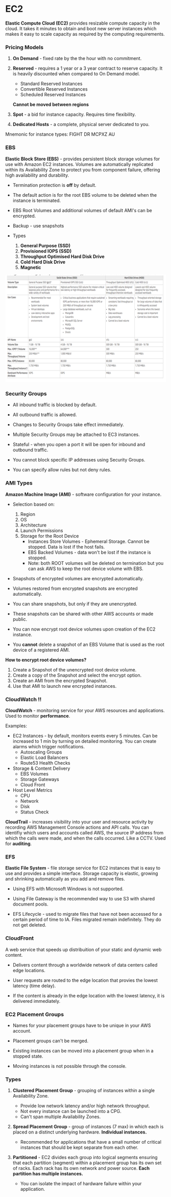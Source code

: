 # EC2

**Elastic Compute Cloud (EC2)**  provides resizable compute capacity in the cloud. It takes it minutes to obtain and boot new server instances which makes it easy to scale capacity as required by the computing requirements.

### Pricing Models
1. **On Demand** - fixed rate by the the hour with no commitment.

1. **Reserved** - requires a 1 year or a 3 year contract to reserve capacity. It is heavily discounted when compared to On Demand model.
    * Standard Reserved Instances
    * Convertible Reserved Instances
    * Scheduled Reserved Instances
    
    **Cannot be moved between regions**

1. **Spot** - a bid for instance capacity. Requires time flexibility.

1. **Dedicated Hosts** - a complete, physical server dedicated to you.

Mnemonic for instance types: FIGHT DR MCPXZ AU

### EBS
**Elastic Block Store (EBS)** - provides persistent block storage volumes for use with Amazon EC2 instances. Volumes are automatically replicated within its Availability Zone to protect you from component failure, offering high availability and durability.

* Termination protection is **off** by default.

* The default action is for the root EBS volume to be deleted when the instance is terminated.

* EBS Root Volumes and additional volumes of default AMI's can be encrypted. 

* Backup - use snapshots

* Types
    1. **General Purpose (SSD)** 
    1. **Provisioned IOPS (SSD)**
    1. **Throughput Optimised Hard Disk Drive**
    1. **Cold Hard Disk Drive**
    1. **Magnetic**

![documentation](ebs.png)

### Security Groups
* All inbound traffic is blocked by default.

* All outbound traffic is allowed.

* Changes to Security Groups take effect immediately. 

* Multiple Security Groups may be attached to EC3 instances.

* Stateful - when you open a port it will be open for inbound and outbound traffic.

* You cannot block specific IP addresses using Security Groups. 

* You can specify allow rules but not deny rules.

### AMI Types
**Amazon Machine Image (AMI)** - software configuration for your instance.

* Selection based on:
    1. Region
    1. OS
    1. Architecture
    1. Launch Permissions
    1. Storage for the Root Device
        * Instances Store Volumes - Ephemeral Storage. Cannot be stopped. Data is lost if the host fails.
        * EBS Backed Volumes - data won't be lost if the instance is stopped.
        * Note: both ROOT volumes will be deleted on termination but you can ask AWS to keep the root device volume with EBS.
* Snapshots of encrypted volumes are encrypted automatically.

* Volumes restored from encrypted snapshots are encrypted automatically.

* You can share snapshots, but only if they are unencrypted.

* These snapshots can be shared with other AWS accounts or made public.

* You can now encrypt root device volumes upon creation of the EC2 instance.

* You **cannot** delete a snapshot of an EBS Volume that is used as the root device of a registered AMI.

**How to encrypt root device volumes?**
1. Create a Snapshot of the unencrypted root device volume.
1. Create a copy of the Snapshot and select the encrypt option.
1. Create an AMI from the encrypted Snapshot.
1. Use that AMI to launch new encrypted instances.

### CloudWatch ‼️

**CloudWatch** - monitoring service for your AWS resources and applications. Used to monitor **performance**.

Examples:
* EC2 Instances - by default, monitors events every 5 minutes. Can be increased to 1 min by turning on detailed monitoring. You can create alarms which trigger notifications.
    * Autoscaling Groups
    * Elastic Load Balancers
    * Route53 Health Checks
* Storage & Content Delivery
    * EBS Volumes
    * Storage Gateways
    * Cloud Front
* Host Level Metrics
    * CPU
    * Network
    * Disk
    * Status Check

**CloudTrail** - increases visibility into your user and resource activity by recording AWS Management Console actions and API calls. You can identifiy which users and accounts called AWS, the source IP address from which the calls were made, and when the calls occurred. Like a CCTV. Used for **auditing**.

### EFS
**Elastic File System** - file storage service for EC2 instances that is easy to use and provides a simple interface. Storage capacity is elastic, growing and shrinking automatically as you add and remove files.

* Using EFS with Microsoft Windows is not supported.

* Using File Gateway is the recommended way to use S3 with shared document pools.

* EFS Lifecycle - used to migrate files that have not been accessed for a certain period of time to IA. Files migrated remain indefinitely. They do not get deleted.

### CloudFront
A web service that speeds up distribuition of your static and dynamic web content. 

* Delivers content through a worldwide network of data centers called edge locations.

* User requests are routed to the edge location that provies the lowest latency (time delay).

* If the content is already in the edge location with the lowest latency, it is delivered immediately.

### EC2 Placement Groups

* Names for your placement groups have to be unique in your AWS account.

* Placement groups can't be merged.

* Existing instances can be moved into a placement group when in a stopped state.

* Moving instances is not possible through the console.

### Types

1. **Clustered Placement Group** - grouping of instances within a single Availability Zone. 
    * Provide low network latency and/or high network throughput. 
    * Not every instance can be launched into a CPG.
    * Can't span multiple Availability Zones.

1. **Spread Placement Group** - group of instances (7 max) in which each is placed on a distinct underlying hardware. **Individual instances.** 
      * Recommended for applications that have a small number of critical instances that should be kept separate from each other.

1. **Partitioned** - EC2 divides each group into logical segments ensuring that each partition (segment) within a placement group has its own set of racks. Each rack has its own network and power source. **Each partition has multiple instances.**

    * You can isolate the impact of hardware failure within your application.


